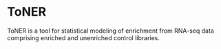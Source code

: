 # ToNER
ToNER is a tool for statistical modeling of enrichment from RNA-seq data comprising enriched and unenriched control libraries.
